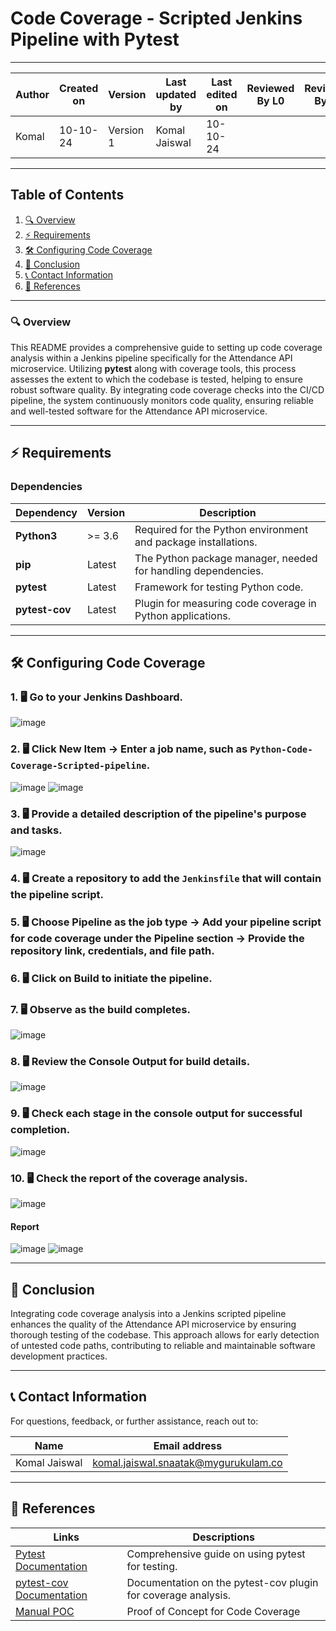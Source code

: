 # Code Coverage - Scripted Jenkins Pipeline with Pytest

---  
| Author      | Created on | Version   | Last updated by | Last edited on | Reviewed By L0 | Reviewed By L1 | Reviewed By L2 |
|-------------|------------|-----------|-----------------|----------------|----------------|----------------|----------------| 
| Komal       | 10-10-24   | Version 1 | Komal Jaiswal   | 10-10-24       |                |                |                |

---

## Table of Contents
1. [🔍 Overview](#-overview)
2. [⚡ Requirements](#-requirements)
3. [🛠️ Configuring Code Coverage](#-configuring-code-coverage)
4. [📌 Conclusion](#-conclusion)
5. [📞 Contact Information](#-contact-information)
6. [📖 References](#-references)

---

### 🔍 Overview
This README provides a comprehensive guide to setting up code coverage analysis within a Jenkins pipeline specifically for the Attendance API microservice. Utilizing **pytest** along with coverage tools, this process assesses the extent to which the codebase is tested, helping to ensure robust software quality. By integrating code coverage checks into the CI/CD pipeline, the system continuously monitors code quality, ensuring reliable and well-tested software for the Attendance API microservice.

---

## ⚡ Requirements

### Dependencies

| Dependency      | Version   | Description                                                     |
|-----------------|-----------|-----------------------------------------------------------------|
| **Python3**     | >= 3.6    | Required for the Python environment and package installations.  |
| **pip**         | Latest    | The Python package manager, needed for handling dependencies.   |
| **pytest**      | Latest    | Framework for testing Python code.                              |
| **pytest-cov**  | Latest    | Plugin for measuring code coverage in Python applications.      |

---

## 🛠️ Configuring Code Coverage

### 1. 🖥️ Go to your Jenkins Dashboard.
![image](https://github.com/user-attachments/assets/c45dfc53-c999-443e-9ced-a7005897ceb7)

### 2. 🖥️ Click **New Item** → Enter a job name, such as `Python-Code-Coverage-Scripted-pipeline`.
![image](https://github.com/user-attachments/assets/8e37a852-ab27-408a-99fc-3782c0171273)
![image](https://github.com/user-attachments/assets/440c1f2e-dba3-4c55-a26e-42bef0864da9)

### 3. 🖥️ Provide a detailed description of the pipeline's purpose and tasks.
![image](https://github.com/user-attachments/assets/48247d1c-75cc-4e6d-b6f2-925da04615bc)

### 4. 🖥️ Create a repository to add the `Jenkinsfile` that will contain the pipeline script.


### 5. 🖥️ Choose Pipeline as the job type → Add your pipeline script for code coverage under the Pipeline section → Provide the repository link, credentials, and file path.

### 6. 🖥️ Click on **Build** to initiate the pipeline.

### 7. 🖥️ Observe as the build completes.
![image](https://github.com/user-attachments/assets/64906f37-7281-4c33-b7a1-24b1e5c882ce)

### 8. 🖥️ Review the **Console Output** for build details.
![image](https://github.com/user-attachments/assets/bce9013b-b3ab-4798-834f-5e42744e09cb)

### 9. 🖥️ Check each stage in the console output for successful completion.
![image](https://github.com/user-attachments/assets/29c12bb5-95e2-404d-9a70-21fa942ec17a)

### 10. 🖥️ Check the report of the coverage analysis.
![image](https://github.com/user-attachments/assets/e4db0490-d2c0-49a8-a7d8-ea2ef79e347b)

#### Report
![image](https://github.com/user-attachments/assets/74d8e637-3e03-48f2-8ad6-96e470c09d87)
![image](https://github.com/user-attachments/assets/7056af6f-7427-492d-9c36-75b7ce242548)



---

## 📌 Conclusion
Integrating code coverage analysis into a Jenkins scripted pipeline enhances the quality of the Attendance API microservice by ensuring thorough testing of the codebase. This approach allows for early detection of untested code paths, contributing to reliable and maintainable software development practices.

---

## 📞 Contact Information
For questions, feedback, or further assistance, reach out to:

| Name          | Email address                        |
|---------------|-------------------------------------|
| Komal Jaiswal | komal.jaiswal.snaatak@mygurukulam.co |

---

## 📖 References
| Links                                                                               | Descriptions                                          |
|-------------------------------------------------------------------------------------|-------------------------------------------------------|
| [Pytest Documentation](https://docs.pytest.org/en/stable/)                        | Comprehensive guide on using pytest for testing.     |
| [pytest-cov Documentation](https://pytest-cov.readthedocs.io/en/latest/)          | Documentation on the pytest-cov plugin for coverage analysis. |
| [Manual POC](https://github.com/mygurukulam-p10/Documentation-P10-Snaatak/tree/main/Application%20CI%20Design/Python%20CI%20Checks/Code-Coverage-POC) | Proof of Concept for Code Coverage                    |

